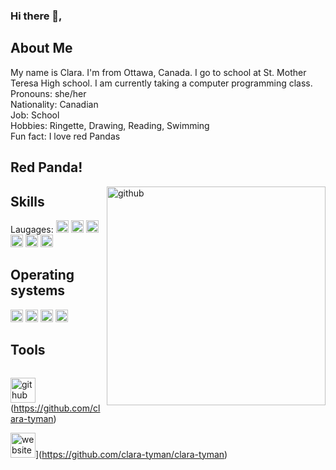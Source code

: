 ### Hi there 👋, 

<h2>About Me</h2>
My name is Clara. I'm from Ottawa, Canada. I go to school at St. Mother Teresa High school. I am currently taking a computer programming class. <br>
Pronouns: she/her <br>
Nationality: Canadian <br>
Job: School <br>
Hobbies: Ringette, Drawing, Reading, Swimming <br>
Fun fact: I love red Pandas <br>



<h2>Red Panda!</h2>
<img src='https://github.com/clara-tyman/clara-tyman/assets/144264170/4b522f92-9196-42c3-82c8-d94a74097851' align="right" alt='github' height='350'> 



<h2>Skills</h2>
<p>
Laugages: 

<img src='https://img.shields.io/badge/typescript-%23007ACC.svg?style=for-the-badge&logo=typescript&logoColor=white' alt='github' height='20'> 
<img src='https://img.shields.io/badge/python-3670A0?style=for-the-badge&logo=python&logoColor=ffdd54' alt='github' height='20'>
<img src='https://img.shields.io/badge/HTML-239120?style=for-the-badge&logo=html5&logoColor=white](https://img.shields.io/badge/html5-%23E34F26.svg?style=for-the-badge&logo=html5&logoColor=white)' alt='github' height='20'>
<img src='https://img.shields.io/badge/CSS-239120?&style=for-the-badge&logo=css3&logoColor=white' alt='github' height='20'>
<img src='https://img.shields.io/badge/JavaScript-F7DF1E?style=for-the-badge&logo=javascript&logoColor=black' alt='github' height='20'>
<img src='https://img.shields.io/badge/PHP-777BB4?style=for-the-badge&logo=php&logoColor=white' alt='github' height='20'>
</p>


<h2>Operating systems</h2>
<p> 
<img src='https://img.shields.io/badge/Windows-0078D6?style=for-the-badge&logo=windows&logoColor=white' alt='github' height='20'> 
<img src='https://img.shields.io/badge/chrome%20os-3d89fc?style=for-the-badge&logo=google%20chrome&logoColor=white' alt='github' height='20'>
<img src='https://img.shields.io/badge/Linux-FCC624?style=for-the-badge&logo=linux&logoColor=black' alt='github' height='20'>
<img src='https://img.shields.io/badge/mac%20os-000000?style=for-the-badge&logo=macos&logoColor=F0F0F0' alt='github' height='20'>
</p>

<h2>Tools</h2>
<p>
  <img src=' '
</p>


<img src='https://cdn.jsdelivr.net/npm/simple-icons@3.0.1/icons/github.svg' alt='github' height='40'> (https://github.com/clara-tyman)  

<img src='https://cdn.jsdelivr.net/npm/simple-icons@3.0.1/icons/icloud.svg' alt='website' height='40'>](https://github.com/clara-tyman/clara-tyman)  


